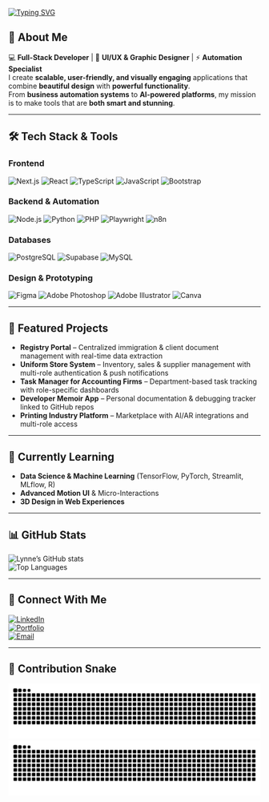 <!-- Typing SVG Banner -->
[![Typing SVG](https://readme-typing-svg.demolab.com?font=Fira+Code&size=24&duration=3000&pause=1000&color=6EE7B7&center=true&vCenter=true&width=800&lines=Hi+there%2C+I'm+Lynne+%F0%9F%91%8B;Full-Stack+Software+Developer;UI%2FUX+Designer+%26+Creative+Thinker;Automation+%26+Productivity+Enthusiast)](https://git.io/typing-svg)

## 🚀 About Me  
💻 **Full-Stack Developer** | 🎨 **UI/UX & Graphic Designer** | ⚡ **Automation Specialist**  
I create **scalable, user-friendly, and visually engaging** applications that combine **beautiful design** with **powerful functionality**.  
From **business automation systems** to **AI-powered platforms**, my mission is to make tools that are **both smart and stunning**.

---

## 🛠️ Tech Stack & Tools

### **Frontend**
![Next.js](https://img.shields.io/badge/Next.js-000?style=for-the-badge&logo=nextdotjs&logoColor=white)
![React](https://img.shields.io/badge/React-20232a?style=for-the-badge&logo=react&logoColor=61dafb)
![TypeScript](https://img.shields.io/badge/TypeScript-007ACC?style=for-the-badge&logo=typescript&logoColor=white)
![JavaScript](https://img.shields.io/badge/JavaScript-f7df1e?style=for-the-badge&logo=javascript&logoColor=black)
![Bootstrap](https://img.shields.io/badge/Bootstrap-563d7c?style=for-the-badge&logo=bootstrap&logoColor=white)

### **Backend & Automation**
![Node.js](https://img.shields.io/badge/Node.js-43853d?style=for-the-badge&logo=node.js&logoColor=white)
![Python](https://img.shields.io/badge/Python-3776ab?style=for-the-badge&logo=python&logoColor=white)
![PHP](https://img.shields.io/badge/PHP-777bb4?style=for-the-badge&logo=php&logoColor=white)
![Playwright](https://img.shields.io/badge/Playwright-2EAD33?style=for-the-badge&logo=playwright&logoColor=white)
![n8n](https://img.shields.io/badge/n8n-EA4B8B?style=for-the-badge&logo=n8n&logoColor=white)

### **Databases**
![PostgreSQL](https://img.shields.io/badge/PostgreSQL-336791?style=for-the-badge&logo=postgresql&logoColor=white)
![Supabase](https://img.shields.io/badge/Supabase-3ECF8E?style=for-the-badge&logo=supabase&logoColor=white)
![MySQL](https://img.shields.io/badge/MySQL-005f87?style=for-the-badge&logo=mysql&logoColor=white)

### **Design & Prototyping**
![Figma](https://img.shields.io/badge/Figma-f24e1e?style=for-the-badge&logo=figma&logoColor=white)
![Adobe Photoshop](https://img.shields.io/badge/Photoshop-31a8ff?style=for-the-badge&logo=adobephotoshop&logoColor=white)
![Adobe Illustrator](https://img.shields.io/badge/Illustrator-ff9a00?style=for-the-badge&logo=adobeillustrator&logoColor=white)
![Canva](https://img.shields.io/badge/Canva-00c4cc?style=for-the-badge&logo=canva&logoColor=white)

---

## 📌 Featured Projects
- **Registry Portal** – Centralized immigration & client document management with real-time data extraction  
- **Uniform Store System** – Inventory, sales & supplier management with multi-role authentication & push notifications  
- **Task Manager for Accounting Firms** – Department-based task tracking with role-specific dashboards  
- **Developer Memoir App** – Personal documentation & debugging tracker linked to GitHub repos  
- **Printing Industry Platform** – Marketplace with AI/AR integrations and multi-role access  

---

## 🌱 Currently Learning
- **Data Science & Machine Learning** (TensorFlow, PyTorch, Streamlit, MLflow, R)  
- **Advanced Motion UI** & Micro-Interactions  
- **3D Design in Web Experiences**  

---

## 📊 GitHub Stats
![Lynne’s GitHub stats](https://github-readme-stats.vercel.app/api?username=therapist18&show_icons=true&theme=tokyonight)  
![Top Languages](https://github-readme-stats.vercel.app/api/top-langs/?username=therapist18&layout=compact&theme=tokyonight)

---

## 💬 Connect With Me
[![LinkedIn](https://img.shields.io/badge/LinkedIn-0077b5?style=for-the-badge&logo=linkedin&logoColor=white)](https://www.linkedin.com/in/lynne-syombua-694836282/)  
[![Portfolio](https://img.shields.io/badge/Portfolio-ff4088?style=for-the-badge&logo=vercel&logoColor=white)](https://portfolio-two-sandy-91.vercel.app/)  
[![Email](https://img.shields.io/badge/Email-d14836?style=for-the-badge&logo=gmail&logoColor=white)](mailto:lynnesyombua@gmail.com)

---

## 🐍 Contribution Snake
![GitHub Snake Light](https://github.com/therapist18/therapist18/blob/output/github-contribution-grid-snake.svg#gh-light-mode-only)
![GitHub Snake Dark](https://github.com/therapist18/therapist18/blob/output/github-contribution-grid-snake-dark.svg#gh-dark-mode-only)
